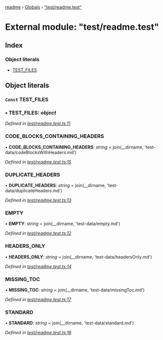 [readme](../README.md) › [Globals](../globals.md) › ["test/readme.test"](_test_readme_test_.md)

# External module: "test/readme.test"

## Index

### Object literals

* [TEST_FILES](_test_readme_test_.md#const-test_files)

## Object literals

### `Const` TEST_FILES

### ▪ **TEST_FILES**: *object*

*Defined in [test/readme.test.ts:11](https://github.com/ns8inc/protect-js-tools/blob/621f9cc/tools/readme/test/readme.test.ts#L11)*

###  CODE_BLOCKS_CONTAINING_HEADERS

• **CODE_BLOCKS_CONTAINING_HEADERS**: *string* = join(__dirname, 'test-data/codeBlocksWithHeaders.md')

*Defined in [test/readme.test.ts:15](https://github.com/ns8inc/protect-js-tools/blob/621f9cc/tools/readme/test/readme.test.ts#L15)*

###  DUPLICATE_HEADERS

• **DUPLICATE_HEADERS**: *string* = join(__dirname, 'test-data/duplicateHeaders.md')

*Defined in [test/readme.test.ts:13](https://github.com/ns8inc/protect-js-tools/blob/621f9cc/tools/readme/test/readme.test.ts#L13)*

###  EMPTY

• **EMPTY**: *string* = join(__dirname, 'test-data/empty.md')

*Defined in [test/readme.test.ts:12](https://github.com/ns8inc/protect-js-tools/blob/621f9cc/tools/readme/test/readme.test.ts#L12)*

###  HEADERS_ONLY

• **HEADERS_ONLY**: *string* = join(__dirname, 'test-data/headersOnly.md')

*Defined in [test/readme.test.ts:14](https://github.com/ns8inc/protect-js-tools/blob/621f9cc/tools/readme/test/readme.test.ts#L14)*

###  MISSING_TOC

• **MISSING_TOC**: *string* = join(__dirname, 'test-data/missingToc.md')

*Defined in [test/readme.test.ts:17](https://github.com/ns8inc/protect-js-tools/blob/621f9cc/tools/readme/test/readme.test.ts#L17)*

###  STANDARD

• **STANDARD**: *string* = join(__dirname, 'test-data/standard.md')

*Defined in [test/readme.test.ts:16](https://github.com/ns8inc/protect-js-tools/blob/621f9cc/tools/readme/test/readme.test.ts#L16)*
